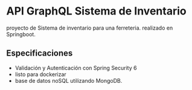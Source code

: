 # API GraphQL  Sistema de Inventario
proyecto de Sistema de inventario para una ferreteria. realizado en Springboot.

## Especificaciones
* Validación y Autenticación con Spring Security 6
* listo para dockerizar
* base de datos noSQL utilizando MongoDB.
